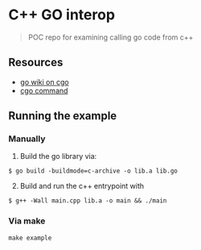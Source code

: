 # C++ GO interop

> POC repo for examining calling go code from c++

## Resources

- [go wiki on cgo](https://go.dev/wiki/cgo)
- [cgo command](https://pkg.go.dev/cmd/cgo)

## Running the example

### Manually

1. Build the go library via:

```terminal
$ go build -buildmode=c-archive -o lib.a lib.go
```

2. Build and run the c++ entrypoint with

```terminal
$ g++ -Wall main.cpp lib.a -o main && ./main
```

### Via make

```
make example
```
